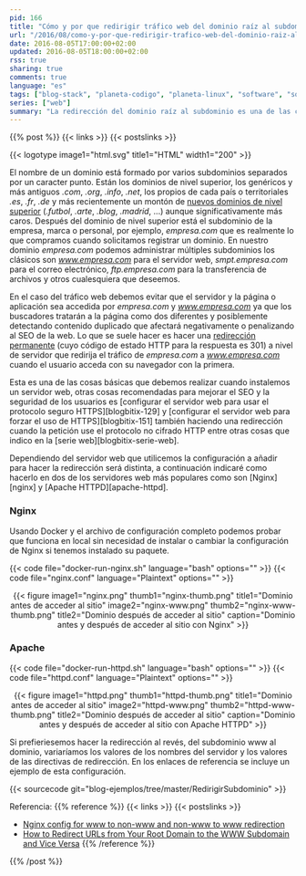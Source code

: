 ```yaml
---
pid: 166
title: "Cómo y por que redirigir tráfico web del dominio raíz al subdominio www (o viceversa)"
url: "/2016/08/como-y-por-que-redirigir-trafico-web-del-dominio-raiz-al-subdominio-www/"
date: 2016-08-05T17:00:00+02:00
updated: 2016-08-05T18:00:00+02:00
rss: true
sharing: true
comments: true
language: "es"
tags: ["blog-stack", "planeta-codigo", "planeta-linux", "software", "software-libre"]
series: ["web"]
summary: "La redirección del dominio raíz al subdominio es una de las cosas básicas que es recomendable realizar en todo dominio, para ello hay que añadir algo de configuración propia de cada servidor para realizar la redirección. Junto con usar el uso del protocolo HTTPS y forzar su uso con otra redirección mejoraremos el SEO y evitaremos penalizaciones por contenido duplicado."
---
```


{{% post %}}
{{< links >}}
{{< postslinks >}}

{{< logotype image1="html.svg" title1="HTML" width1="200" >}}

El nombre de un dominio está formado por varios subdominios separados por un caracter punto. Están los dominios de nivel superior, los genéricos y más antiguos _.com_, _.org_, _.info_, _.net_, los propios de cada país o territoriales _.es_, _.fr_, _.de_ y más recientemente un montón de [nuevos dominios de nivel superior](https://es.wikipedia.org/wiki/Dominio_de_nivel_superior) (_.futbol_, _.arte_, _.blog_, _.madrid_, ...) aunque significativamente más caros. Después del dominio de nivel superior está el subdominio de la empresa, marca o personal, por ejemplo, _empresa.com_ que es realmente lo que compramos cuando solicitamos registrar un dominio. En nuestro dominio _empresa.com_ podemos administrar múltiples subdominios los clásicos son _www.empresa.com_ para el servidor web, _smpt.empresa.com_ para el correo electrónico, _ftp.empresa.com_ para la transferencia de archivos y otros cualesquiera que deseemos.

En el caso del tráfico web debemos evitar que el servidor y la página o aplicación sea accedida por _empresa.com_ y _www.empresa.com_ ya que los buscadores tratarán a la página como dos diferentes y posiblemente detectando contenido duplicado que afectará negativamente o penalizando al SEO de la web. Lo que se suele hacer es hacer una [redirección permanente](https://es.wikipedia.org/wiki/HTTP_301) (cuyo código de estado HTTP para la respuesta es 301) a nivel de servidor que redirija el tráfico de _empresa.com_ a _www.empresa.com_ cuando el usuario acceda con su navegador con la primera.

Esta es una de las cosas básicas que debemos realizar cuando instalemos un servidor web, otras cosas recomendadas para mejorar el SEO y la seguridad de los usuarios es [configurar el servidor web para usar el protocolo seguro HTTPS][blogbitix-129] y [configurar el servidor web para forzar el uso de HTTPS][blogbitix-151] también haciendo una redirección cuando la petición use el protocolo no cifrado HTTP entre otras cosas que indico en la [serie web][blogbitix-serie-web].

Dependiendo del servidor web que utilicemos la configuración a añadir para hacer la redirección será distinta, a continuación indicaré como hacerlo en dos de los servidores web más populares como son [Nginx][nginx] y [Apache HTTPD][apache-httpd].

### Nginx

Usando Docker y el archivo de configuración completo podemos probar que funciona en local sin necesidad de instalar o cambiar la configuración de Nginx si tenemos instalado su paquete.

{{< code file="docker-run-nginx.sh" language="bash" options="" >}}
{{< code file="nginx.conf" language="Plaintext" options="" >}}

<div class="media" style="text-align: center;">
    {{< figure
        image1="nginx.png" thumb1="nginx-thumb.png" title1="Dominio antes de acceder al sitio"
        image2="nginx-www.png" thumb2="nginx-www-thumb.png" title2="Dominio después de acceder al sitio"
        caption="Dominio antes y después de acceder al sitio con Nginx" >}}
</div>

### Apache

{{< code file="docker-run-httpd.sh" language="bash" options="" >}}
{{< code file="httpd.conf" language="Plaintext" options="" >}}

<div class="media" style="text-align: center;">
    {{< figure
        image1="httpd.png" thumb1="httpd-thumb.png" title1="Dominio antes de acceder al sitio"
        image2="httpd-www.png" thumb2="httpd-www-thumb.png" title2="Dominio después de acceder al sitio"
        caption="Dominio antes y después de acceder al sitio con Apache HTTPD" >}}
</div>

Si prefieriesemos hacer la redirección al revés, del subdominio www al dominio, variaríamos los valores de los nombres del servidor y los valores de las directivas de redirección. En los enlaces de referencia se incluye un ejemplo de esta configuración.

{{< sourcecode git="blog-ejemplos/tree/master/RedirigirSubdominio" >}}

Referencia:
{{% reference %}}
{{< links >}}
{{< postslinks >}}
* [Nginx config for www to non-www and non-www to www redirection](https://easyengine.io/tutorials/nginx/www-non-www-redirection/)
* [How to Redirect URLs from Your Root Domain to the WWW Subdomain and Vice Versa](http://www.thesitewizard.com/apache/redirect-domain-www-subdomain.shtml)
{{% /reference %}}

{{% /post %}}
